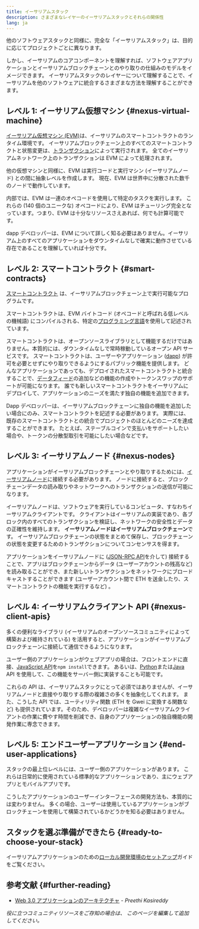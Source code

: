 ```yaml
---
title: イーサリアムスタック
description: さまざまなレイヤーのイーサリアムスタックとそれらの関係性
lang: ja
---
```


他のソフトウェアスタックと同様に、完全な「イーサリアムスタック」は、目的に応じてプロジェクトごとに異なります。

しかし、イーサリアムのコアコンポーネントを理解すれば、ソフトウェアアプリケーションとイーサリアムブロックチェーンとのやり取りの仕組みのモデルをイメージできます。 イーサリアムスタックのレイヤーについて理解することで、イーサリアムを他のソフトウェアに統合するさまざまな方法を理解することができます。

## レベル 1: イーサリアム仮想マシン {#nexus-virtual-machine}

[イーサリアム仮想マシン (EVM)](/developers/docs/evm/)は、イーサリアムのスマートコントラクトのランタイム環境です。 イーサリアムブロックチェーン上のすべてのスマートコントラクトと状態変更は、[トランザクション](/developers/docs/transactions/)によって実行されます。 全てのイーサリアムネットワーク上のトランザクションは EVM によって処理されます。

他の仮想マシンと同様に、EVM は実行コードと実行マシン (イーサリアムノード) との間に抽象レベルを作成します。 現在、EVM は世界中に分散された数千のノードで動作しています。

内部では、EVM は一連のオペコードを使用して特定のタスクを実行します。 これらの (140 個のユニークな) オペコードにより、EVM はチューリング完全となっています。つまり、EVM は十分なリソースさえあれば、何でも計算可能です。

dapp デベロッパーは、EVM について詳しく知る必要はありません。イーサリアム上のすべてのアプリケーションをダウンタイムなしで確実に動作させている存在であることを理解していれば十分です。

## レベル 2: スマートコントラクト {#smart-contracts}

[スマートコントラクト](/developers/docs/smart-contracts/) は、イーサリアムブロックチェーン上で実行可能なプログラムです。

スマートコントラクトは、EVM バイトコード (オペコードと呼ばれる低レベルの機械語) にコンパイルされる、特定の[プログラミング言語](/developers/docs/smart-contracts/languages/)を使用して記述されています。

スマートコントラクトは、オープンソースライブラリとして機能するだけではありません。本質的には、ダウンタイムなしで常時稼動しているオープン API サービスです。 スマートコントラクトは、ユーザーやアプリケーション ([dapp](/developers/docs/dapps/)) が許可を必要とせずにやり取りできるようにするパブリック機能を提供します。 どんなアプリケーションであっても、デプロイされたスマートコントラクトと統合することで、[データフィード](/developers/docs/oracles/)の追加などの機能の作成やトークンスワップのサポートが可能になります。 誰でも新しいスマートコントラクトをイーサリアムにデプロイして、アプリケーションのニーズを満たす独自の機能を追加できます。

Dapp デベロッパーは、イーサリアムブロックチェーンに独自の機能を追加したい場合にのみ、スマートコントラクトを記述する必要があります。 実際には、既存のスマートコントラクトとの統合でプロジェクトのほとんどのニーズを達成することができます。 たとえば、ステーブルコインで支払いをサポートしたい場合や、トークンの分散型取引を可能にしたい場合などです。

## レベル 3: イーサリアムノード {#nexus-nodes}

アプリケーションがイーサリアムブロックチェーンとやり取りするためには、[イーサリアムノード](/developers/docs/nodes-and-clients/)に接続する必要があります。 ノードに接続すると、ブロックチェーンデータの読み取りやネットワークへのトランザクションの送信が可能になります。

イーサリアムノードは、ソフトウェアを実行しているコンピュータ、すなわちイーサリアムクライアントです。 クライアントはイーサリアムの実装であり、各ブロック内のすべてのトランザクションを検証し、ネットワークの安全性とデータの正確性を維持します。 **イーサリアムノードはイーサリアムブロックチェーン**です。 イーサリアムブロックチェーンの状態をまとめて保存し、ブロックチェーンの状態を変更するためのトランザクションについてコンセンサスを得ます。

アプリケーションをイーサリアムノードに ([JSON-RPC API](/developers/docs/apis/json-rpc/)を介して) 接続することで、アプリはブロックチェーンからデータ (ユーザーアカウントの残高など) を読み取ることができ、また新しいトランザクションをネットワークにブロードキャストすることができます (ユーザーアカウント間で ETH を送金したり、スマートコントラクトの機能を実行するなど) 。

## レベル 4: イーサリアムクライアント API {#nexus-client-apis}

多くの便利なライブラリ (イーサリアムのオープンソースコミュニティによって構築および維持されている) を活用すると、アプリケーションがイーサリアムブロックチェーンに接続して通信できるようになります。

ユーザー側のアプリケーションがウェブアプリの場合は、フロントエンドに直接、[JavaScript API](/developers/docs/apis/javascript/)を`npm install`できます。 あるいは、[Python](/developers/docs/programming-languages/python/)または[Java](/developers/docs/programming-languages/java/) API を使用して、この機能をサーバー側に実装することも可能です。

これらの API は、イーサリアムスタックにとって必須ではありませんが、イーサリアムノードと直接やり取りする際の複雑さの多くを抽象化してくれます。 また、こうした API では、ユーティリティ関数 (ETH を Gwei に変換する関数など) も提供されています。そのため、デベロッパーは複雑なイーサリアムクライアントの作業に費やす時間を削減でき、自身のアプリケーションの独自機能の開発作業に専念できます。

## レベル 5: エンドユーザーアプリケーション {#end-user-applications}

スタックの最上位レベルには、ユーザー側のアプリケーションがあります。 これらは日常的に使用されている標準的なアプリケーションであり、主にウェブアプリとモバイルアプリです。

こうしたアプリケーションのユーザーインターフェースの開発方法も、本質的には変わりません。 多くの場合、ユーザーは使用しているアプリケーションがブロックチェーンを使用して構築されているかどうかを知る必要はありません。

## スタックを選ぶ準備ができたら {#ready-to-choose-your-stack}

イーサリアムアプリケーションのための[ローカル開発環境のセットアップ](/developers/local-environment/)ガイドをご覧ください。

## 参考文献 {#further-reading}

- [Web 3.0 アプリケーションのアーキテクチャ](https://www.preethikasireddy.com/post/the-architecture-of-a-web-3-0-application) - _Preethi Kasireddy_

_役に立つコミュニティリソースをご存知の場合は、 このページを編集して追加してください。_
